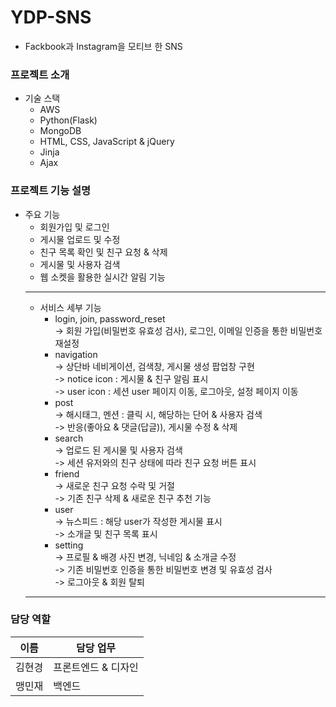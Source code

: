 # YDP-SNS
* Fackbook과 Instagram을 모티브 한 SNS

### 프로젝트 소개
* 기술 스택
  - AWS
  - Python(Flask)
  - MongoDB
  - HTML, CSS, JavaScript & jQuery
  - Jinja
  - Ajax
  
### 프로젝트 기능 설명
* 주요 기능
  - 회원가입 및 로그인
  - 게시물 업로드 및 수정
  - 친구 목록 확인 및 친구 요청 & 삭제
  - 게시물 및 사용자 검색
  - 웹 소켓을 활용한 실시간 알림 기능
  ---
  * 서비스 세부 기능
    - login, join, password_reset  
      -> 회원 가입(비밀번호 유효성 검사), 로그인, 이메일 인증을 통한 비밀번호 재설정
    - navigation  
      -> 상단바 네비게이션, 검색창, 게시물 생성 팝업창 구현  
      -> notice icon : 게시물 & 친구 알림 표시  
      -> user icon : 세션 user 페이지 이동, 로그아웃, 설정 페이지 이동  
    - post  
      -> 해시태그, 멘션 : 클릭 시, 해당하는 단어 & 사용자 검색  
      -> 반응(좋아요 & 댓글(답글)), 게시물 수정 & 삭제  
    - search  
      -> 업로드 된 게시물 및 사용자 검색  
      -> 세션 유저와의 친구 상태에 따라 친구 요청 버튼 표시  
    - friend  
      -> 새로운 친구 요청 수락 및 거절  
      -> 기존 친구 삭제 & 새로운 친구 추천 기능  
    - user  
      -> 뉴스피드 : 해당 user가 작성한 게시물 표시  
      -> 소개글 및 친구 목록 표시  
    - setting  
      -> 프로필 & 배경 사진 변경, 닉네임 & 소개글 수정  
      -> 기존 비밀번호 인증을 통한 비밀번호 변경 및 유효성 검사  
      -> 로그아웃 & 회원 탈퇴  
  ---
 ### 담당 역할
 |이름|담당 업무|
 |---|---|
 |김현경|프론트엔드 & 디자인|
 |맹민재|백엔드|
